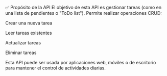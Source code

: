 ✅ Propósito de la API
El objetivo de esta API es gestionar tareas (como en una lista de pendientes o "ToDo list"). Permite realizar operaciones CRUD:

Crear una nueva tarea

Leer tareas existentes

Actualizar tareas

Eliminar tareas

Esta API puede ser usada por aplicaciones web, móviles o de escritorio para mantener el control de actividades diarias.
